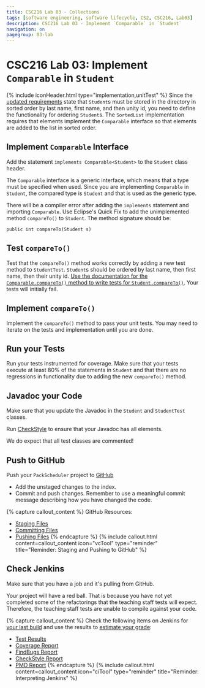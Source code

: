 ```yaml
---
title: CSC216 Lab 03 - Collections
tags: [software engineering, software lifecycle, CS2, CSC216, Lab03]
description: CSC216 Lab 03 - Implement `Comparable` in `Student`
navigation: on
pagegroup: 03-lab
---
```

# CSC216 Lab 03: Implement `Comparable` in `Student`
{% include iconHeader.html type="implementation,unitTest" %}
Since the [updated requirements](03-lab-requirements) state that `Student`s must be stored in the directory in sorted order by last name, first name, and then unity id, you need to define the functionality for ordering `Student`s.  The `SortedList` implementation requires that elements implement the `Comparable` interface so that elements are added to the list in sorted order. 


## Implement `Comparable` Interface
Add the statement `implements Comparable<Student>` to the `Student` class header.  

The `Comparable` interface is a generic interface, which means that a type must be specified when used.  Since you are implementing `Comparable` in `Student`, the compared type is `Student` and that is used as the generic type.  

There will be a compiler error after adding the `implements` statement and importing `Comparable`.  Use Eclipse's Quick Fix to add the unimplemented method `compareTo()` to `Student`.  The method signature should be:

    public int compareTo(Student s)
    

## Test `compareTo()`
Test that the `compareTo()` method works correctly by adding a new test method to `StudentTest`.  `Student`s should be ordered by last name, then first name, then their unity id.  [Use the documentation for the `Comparable.compareTo()` method to write tests for `Student.compareTo()`](https://docs.oracle.com/javase/8/docs/api/java/lang/Comparable.html#compareTo-T-).  Your tests will initially fail.


## Implement `compareTo()`
Implement the `compareTo()` method to pass your unit tests.  You may need to iterate on the tests and implementation until you are done.


## Run your Tests
Run your tests instrumented for coverage.  Make sure that your tests execute at least 80% of the statements in `Student` and that there are no regressions in functionality due to adding the new `compareTo()` method.  


## Javadoc your Code
Make sure that you update the Javadoc in the `Student` and `StudentTest` classes.  

Run [CheckStyle](../../gp1/gp1-static-analysis#checkstyle) to ensure that your Javadoc has all elements.

We do expect that all test classes are commented!


## Push to GitHub
Push your `PackScheduler` project to [GitHub](https://github.ncsu.edu)

  * Add the unstaged changes to the index.
  * Commit and push changes.  Remember to use a meaningful commit message describing how you have changed the code.  


{% capture callout_content %}
GitHub Resources:

  * [Staging Files](../../git-tutorial/git-staging)
  * [Committing Files](../../git-tutorial/git-commit)
  * [Pushing Files](../../git-tutorial/git-push)
{% endcapture %}
{% include callout.html content=callout_content icon="vcTool" type="reminder" title="Reminder: Staging and Pushing to GitHub" %}


## Check Jenkins
Make sure that you have a job and it's pulling from GitHub.

Your project will have a red ball.  That is because you have not yet completed some of the refactorings that the teaching staff tests will expect.  Therefore, the teaching staff tests are unable to compile against your code.


{% capture callout_content %}
Check the following items on Jenkins for [your last build](../../jenkins/#build-summary-page) and use the results to [estimate your grade](../../jenkins/#grade-estimation-example):

  * [Test Results](../../jenkins/#test-results)
  * [Coverage Report](../../jenkins/#coverage-report)
  * [FindBugs Report](../../jenkins/#findbugs-report)
  * [CheckStyle Report](../../jenkins/#checkstyle-report)
  * [PMD Report](../../jenkins/#pmd-report)
{% endcapture %}
{% include callout.html content=callout_content icon="ciTool" type="reminder" title="Reminder: Interpreting Jenkins" %}
